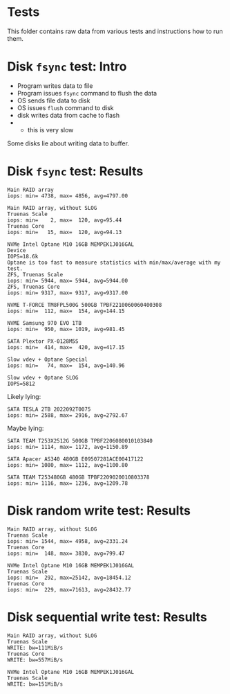 
# Tests

This folder contains raw data from various tests and instructions how to run them.

# Disk `fsync` test: Intro

- Program writes data to file
- Program issues `fsync` command to flush the data
- OS sends file data to disk
- OS issues `flush` command to disk
- disk writes data from cache to flash
- - this is very slow

Some disks lie about writing data to buffer.

# Disk `fsync` test: Results

```log
Main RAID array
iops: min= 4738, max= 4856, avg=4797.00

Main RAID array, without SLOG
Truenas Scale
iops: min=    2, max=  120, avg=95.44
Truenas Core
iops: min=   15, max=  120, avg=94.13

NVMe Intel Optane M10 16GB MEMPEK1J016GAL
Device
IOPS=18.6k
Optane is too fast to measure statistics with min/max/average with my test.
ZFS, Truenas Scale
iops: min= 5944, max= 5944, avg=5944.00
ZFS, Truenas Core
iops: min= 9317, max= 9317, avg=9317.00

NVME T-FORCE TM8FPL500G 500GB TPBF2210060060400308
iops: min=  112, max=  154, avg=144.15

NVME Samsung 970 EVO 1TB
iops: min=  950, max= 1019, avg=981.45

SATA Plextor PX-0128M5S
iops: min=  414, max=  420, avg=417.15

Slow vdev + Optane Special
iops: min=   74, max=  154, avg=140.96

Slow vdev + Optane SLOG
IOPS=5812
```

Likely lying:
```log
SATA TESLA 2TB 2022092T0075
iops: min= 2588, max= 2916, avg=2792.67
```

Maybe lying:
```log
SATA TEAM T253X2512G 500GB TPBF2206080010103840
iops: min= 1114, max= 1172, avg=1150.89

SATA Apacer AS340 480GB E09507281ACE00417122
iops: min= 1080, max= 1112, avg=1100.80

SATA TEAM T253480GB 480GB TPBF2209020010803378
iops: min= 1116, max= 1236, avg=1209.78
```

# Disk random write test: Results

```log
Main RAID array, without SLOG
Truenas Scale
iops: min= 1544, max= 4958, avg=2331.24
Truenas Core
iops: min=  148, max= 3830, avg=799.47

NVMe Intel Optane M10 16GB MEMPEK1J016GAL
Truenas Scale
iops: min=  292, max=25142, avg=18454.12
Truenas Core
iops: min=  229, max=71613, avg=28432.77
```

# Disk sequential write test: Results

```log
Main RAID array, without SLOG
Truenas Scale
WRITE: bw=111MiB/s
Truenas Core
WRITE: bw=557MiB/s

NVMe Intel Optane M10 16GB MEMPEK1J016GAL
Truenas Scale
WRITE: bw=151MiB/s
```
